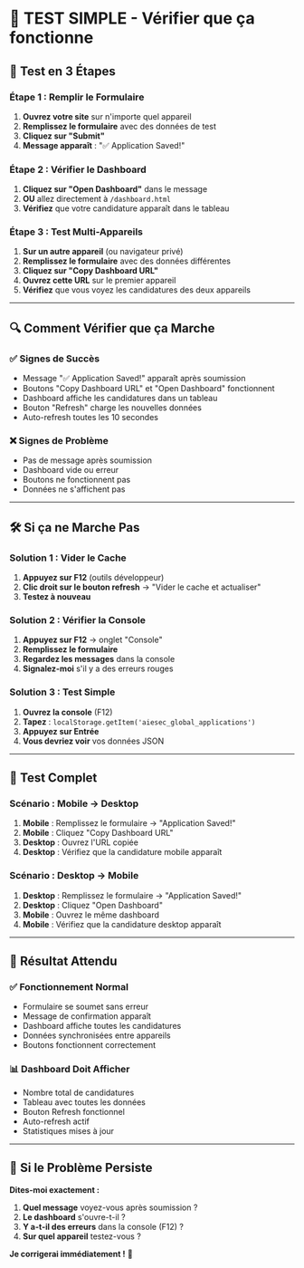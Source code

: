 # 🧪 TEST SIMPLE - Vérifier que ça fonctionne

## 🎯 **Test en 3 Étapes**

### **Étape 1 : Remplir le Formulaire**
1. **Ouvrez votre site** sur n'importe quel appareil
2. **Remplissez le formulaire** avec des données de test
3. **Cliquez sur "Submit"**
4. **Message apparaît** : "✅ Application Saved!"

### **Étape 2 : Vérifier le Dashboard**
1. **Cliquez sur "Open Dashboard"** dans le message
2. **OU** allez directement à `/dashboard.html`
3. **Vérifiez** que votre candidature apparaît dans le tableau

### **Étape 3 : Test Multi-Appareils**
1. **Sur un autre appareil** (ou navigateur privé)
2. **Remplissez le formulaire** avec des données différentes
3. **Cliquez sur "Copy Dashboard URL"**
4. **Ouvrez cette URL** sur le premier appareil
5. **Vérifiez** que vous voyez les candidatures des deux appareils

---

## 🔍 **Comment Vérifier que ça Marche**

### **✅ Signes de Succès**
- Message "✅ Application Saved!" apparaît après soumission
- Boutons "Copy Dashboard URL" et "Open Dashboard" fonctionnent
- Dashboard affiche les candidatures dans un tableau
- Bouton "Refresh" charge les nouvelles données
- Auto-refresh toutes les 10 secondes

### **❌ Signes de Problème**
- Pas de message après soumission
- Dashboard vide ou erreur
- Boutons ne fonctionnent pas
- Données ne s'affichent pas

---

## 🛠️ **Si ça ne Marche Pas**

### **Solution 1 : Vider le Cache**
1. **Appuyez sur F12** (outils développeur)
2. **Clic droit sur le bouton refresh** → "Vider le cache et actualiser"
3. **Testez à nouveau**

### **Solution 2 : Vérifier la Console**
1. **Appuyez sur F12** → onglet "Console"
2. **Remplissez le formulaire**
3. **Regardez les messages** dans la console
4. **Signalez-moi** s'il y a des erreurs rouges

### **Solution 3 : Test Simple**
1. **Ouvrez la console** (F12)
2. **Tapez** : `localStorage.getItem('aiesec_global_applications')`
3. **Appuyez sur Entrée**
4. **Vous devriez voir** vos données JSON

---

## 📱 **Test Complet**

### **Scénario : Mobile → Desktop**
1. **Mobile** : Remplissez le formulaire → "Application Saved!"
2. **Mobile** : Cliquez "Copy Dashboard URL"
3. **Desktop** : Ouvrez l'URL copiée
4. **Desktop** : Vérifiez que la candidature mobile apparaît

### **Scénario : Desktop → Mobile**
1. **Desktop** : Remplissez le formulaire → "Application Saved!"
2. **Desktop** : Cliquez "Open Dashboard"
3. **Mobile** : Ouvrez le même dashboard
4. **Mobile** : Vérifiez que la candidature desktop apparaît

---

## 🎉 **Résultat Attendu**

### **✅ Fonctionnement Normal**
- Formulaire se soumet sans erreur
- Message de confirmation apparaît
- Dashboard affiche toutes les candidatures
- Données synchronisées entre appareils
- Boutons fonctionnent correctement

### **📊 Dashboard Doit Afficher**
- Nombre total de candidatures
- Tableau avec toutes les données
- Bouton Refresh fonctionnel
- Auto-refresh actif
- Statistiques mises à jour

---

## 🚨 **Si le Problème Persiste**

**Dites-moi exactement :**
1. **Quel message** voyez-vous après soumission ?
2. **Le dashboard** s'ouvre-t-il ?
3. **Y a-t-il des erreurs** dans la console (F12) ?
4. **Sur quel appareil** testez-vous ?

**Je corrigerai immédiatement !** 🔧
